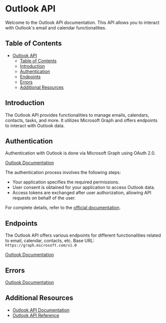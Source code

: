 # Outlook API

Welcome to the Outlook API documentation. This API allows you to interact with Outlook's email and calendar functionalities.

## Table of Contents

- [Outlook API](#outlook-api)
  - [Table of Contents](#table-of-contents)
  - [Introduction](#introduction)
  - [Authentication](#authentication)
  - [Endpoints](#endpoints)
  - [Errors](#errors)
  - [Additional Resources](#additional-resources)

## Introduction

The Outlook API provides functionalities to manage emails, calendars, contacts, tasks, and more. It utilizes Microsoft Graph and offers endpoints to interact with Outlook data.

## Authentication

Authentication with Outlook is done via Microsoft Graph using OAuth 2.0.

[Outlook Documentation](https://docs.microsoft.com/en-us/graph/auth/overview)

The authentication process involves the following steps:

- Your application specifies the required permissions.
- User consent is obtained for your application to access Outlook data.
- Access tokens are exchanged after user authorization, allowing API requests on behalf of the user.

For complete details, refer to the [official documentation](https://docs.microsoft.com/en-us/graph/auth/overview).

## Endpoints

The Outlook API offers various endpoints for different functionalities related to email, calendar, contacts, etc.
Base URL: `https://graph.microsoft.com/v1.0`

[Outlook Documentation](https://docs.microsoft.com/en-us/graph/outlook-overview)

## Errors

[Outlook Documentation](https://docs.microsoft.com/en-us/graph/errors)

## Additional Resources

- [Outlook API Documentation](https://docs.microsoft.com/en-us/graph/outlook-overview)
- [Outlook API Reference](https://docs.microsoft.com/en-us/graph/api/resources/outlook-rest-operations?view=graph-rest-1.0)
